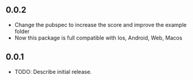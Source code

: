 ## 0.0.2
* Change the pubspec to increase the score and improve the example folder
* Now this package is full compatible with Ios, Android, Web, Macos

## 0.0.1
* TODO: Describe initial release.
